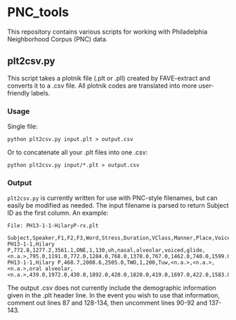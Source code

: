 PNC\_tools
=========

This repository contains various scripts for working with Philadelphia Neighborhood Corpus (PNC) data. 

## plt2csv.py

This script takes a plotnik file (.plt or .pll) created by FAVE-extract and converts it to a .csv file. All plotnik codes
are translated into more user-friendly labels. 

### Usage
Single file:

    python plt2csv.py input.plt > output.csv

Or to concatenate all your .plt files into one .csv:

    python plt2csv.py input/*.plt > output.csv

### Output
`plt2csv.py` is currently written for use with PNC-style filenames, but can easily be modified as needed. The input filename is parsed to return Subject ID as the first column. An example:
    
    File: PH13-1-1-HilaryP-rx.plt

    Subject,Speaker,F1,F2,F3,Word,Stress,Duration,VClass,Manner,Place,Voice,PreSeg,FolSeq,F1_20,F2_20,F1_35,F2_35,F1_50,F2_50,F1_65,F2_65,F1_80,F2_80
    PH13-1-1,Hilary P,772.8,1277.2,3561.1,ONE,1,130,uh,nasal,alveolar,voiced,glide,<n.a.>,795.0,1191.0,772.0,1284.0,768.0,1378.0,767.0,1462.0,740.0,1599.0
    PH13-1-1,Hilary P,468.7,2008.6,2505.0,TWO,1,200,Tuw,<n.a.>,<n.a.>,<n.a.>,oral alveolar,<n.a.>,439.0,1972.0,430.0,1892.0,420.0,1820.0,419.0,1697.0,422.0,1583.0

The output .csv does not currently include the demographic information given in the .plt header line. In the event you wish to use that information, comment out lines 87 and 128-134, then uncomment lines 90-92 and 137-143. 
